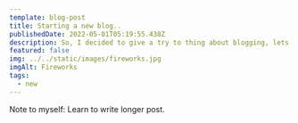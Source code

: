 ```yaml
---
template: blog-post
title: Starting a new blog..
publishedDate: 2022-05-01T05:19:55.438Z
description: So, I decided to give a try to thing about blogging, lets see how it goes!
featured: false
img: ../../static/images/fireworks.jpg
imgAlt: Fireworks
tags:
  - new
---
```

Note to myself: Learn to write longer post.